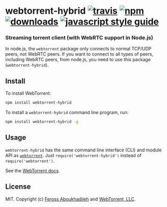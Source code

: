 # webtorrent-hybrid [![travis][travis-image]][travis-url] [![npm][npm-image]][npm-url] [![downloads][downloads-image]][downloads-url] [![javascript style guide][standard-image]][standard-url]

[travis-image]: https://img.shields.io/travis/webtorrent/webtorrent-hybrid/master.svg
[travis-url]: https://travis-ci.org/webtorrent/webtorrent-hybrid
[npm-image]: https://img.shields.io/npm/v/webtorrent-hybrid.svg
[npm-url]: https://npmjs.org/package/webtorrent-hybrid
[downloads-image]: https://img.shields.io/npm/dm/webtorrent-hybrid.svg
[downloads-url]: https://npmjs.org/package/webtorrent-hybrid
[standard-image]: https://img.shields.io/badge/code_style-standard-brightgreen.svg
[standard-url]: https://standardjs.com

### Streaming torrent client (with WebRTC support in Node.js)

In node.js, the `webtorrent` package only connects to normal TCP/UDP peers, not WebRTC peers. If you want to connect to all types of peers, including WebRTC peers, from node.js, you need to use this package (`webtorrent-hybrid`).

## Install

To install WebTorrent:

```bash
npm install webtorrent-hybrid
```

To install a `webtorrent-hybrid` command line program, run:

```bash
npm install webtorrent-hybrid -g
```

## Usage

`webtorrent-hybrid` has the same command line interface (CLI) and module API as
[`webtorrent`](https://github.com/webtorrent/webtorrent). Just `require('webtorrent-hybrid')`
instead of `require('webtorrent')`.

See the [WebTorrent docs](https://webtorrent.io/docs).

## License

MIT. Copyright (c) [Feross Aboukhadijeh](https://feross.org) and [WebTorrent, LLC](https://webtorrent.io).
